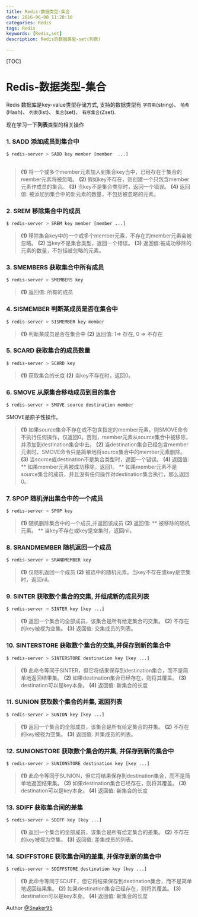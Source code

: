 ```yaml
---
title: Redis-数据类型-集合
date: 2016-06-08 11:28:16
categories: Redis   
tags: Redis
keywords: [Redis,set]
description: Redis的数据类型-set(列表)

---
```


[TOC]

# Redis-数据类型-集合
  Redis 数据库是key-value类型存储方式, 支持的数据类型有 `字符串`(string)、 `哈希`(Hash)、 `列表`(list)、 `集合`(set)、 `有序集合`(Zset). 

  现在学习一下**列表**类型的相关操作
  
### 1. SADD 添加成员到集合中
``` sh
$ redis-server > SADD key member [member  ...] 
    
```
> **(1)** 将一个或多个member元素加入到集合key当中，已经存在于集合的member元素将被忽略。
> **(2)** 假如key不存在，则创建一个只包含member元素作成员的集合。
> **(3)** 当key不是集合类型时，返回一个错误。
> **(4)** 返回值: 被添加到集合中的新元素的数量，不包括被忽略的元素。

### 2. SREM 移除集合中的成员
```sh
$ redis-server > SREM key member [member ...]
```
> **(1)** 移除集合key中的一个或多个member元素，不存在的member元素会被忽略。
> **(2)** 当key不是集合类型，返回一个错误。
> **(3)** 返回值:被成功移除的元素的数量，不包括被忽略的元素。

### 3. SMEMBERS 获取集合中所有成员
```sh
$ redis-server > SMEMBERS key
```
> **(1)** 返回值: 所有的成员

### 4. SISMEMBER 判断某成员是否在集合中
```sh 
$ redis-server > SISMEMBER key member
```
> **(1)** 判断某成员是否在集合中
> **(2)** 返回值: 1=> 存在, 0 => 不存在

### 5. SCARD 获取集合的成员数量
```sh
$ redis-server > SCARD key
```
> **(1)** 获取集合的长度
> **(2)** 当key不存在时，返回0。

### 6. SMOVE 从原集合移动成员到目的集合
```sh
$ redis-server > SMOVE source destination member
```
SMOVE是原子性操作。

> **(1)** 如果source集合不存在或不包含指定的member元素，则SMOVE命令不执行任何操作，仅返回0。否则，member元素从source集合中被移除，并添加到destination集合中去。
> **(2)** 当destination集合已经包含member元素时，SMOVE命令只是简单地将source集合中的member元素删除。
> **(3)** 当source或destination不是集合类型时，返回一个错误。
> **(4)** 返回值:
> ** 如果member元素被成功移除，返回1。
> ** 如果member元素不是source集合的成员，并且没有任何操作对destination集合执行，那么返回0。

### 7. SPOP 随机弹出集合中的一个成员
```sh
$ redis-server > SPOP key
```
> **(1)** 随机删除集合中的一个成员,并返回该成员
> **(2)** 返回值:
> ** 被移除的随机元素。
> ** 当key不存在或key是空集时，返回nil。

### 8. SRANDMEMBER 随机返回一个成员
```sh
$ redis-server > SRANDMEMBER key
```
> **(1)** 仅随机返回一个成员
> **(2)** 被选中的随机元素。当key不存在或key是空集时，返回nil。

### 9. SINTER 获取数个集合的交集, 并组成新的成员列表
```sh
$ redis-server > SINTER key [key ...]
```
> **(1)** 返回一个集合的全部成员，该集合是所有给定集合的交集。
> **(2)** 不存在的key被视为空集。
> **(3)** 返回值: 交集成员的列表。

### 10. SINTERSTORE 获取数个集合的交集,并保存到新的集合中
```sh
$ redis-server > SINTERSTORE destination key [key ...]
```
> **(1)** 此命令等同于SINTER，但它将结果保存到destination集合，而不是简单地返回结果集。
> **(2)** 如果destination集合已经存在，则将其覆盖。
> **(3)** destination可以是key本身。
> **(4)** 返回值: 新集合的长度

### 11. SUNION 获取数个集合的并集, 返回列表
```sh
$ redis-server > SUNION key [key ...]
```
> **(1)** 返回一个集合的全部成员，该集合是所有给定集合的并集。
> **(2)** 不存在的key被视为空集。
> **(3)** 返回值: 并集成员的列表。

### 12. SUNIONSTORE 获取数个集合的并集, 并保存到新的集合中
```sh 
$ redis-server > SUNIONSTORE destination key [key ...]
```
> **(1)** 此命令等同于SUNION，但它将结果保存到destination集合，而不是简单地返回结果集。
> **(2)** 如果destination集合已经存在，则将其覆盖。
> **(3)** destination可以是key本身。
> **(4)** 返回值: 新集合的长度

### 13. SDIFF 获取集合间的差集
```sh
$ redis-server > SDIFF key [key ...]
```
> **(1)** 返回一个集合的全部成员，该集合是所有给定集合的差集。
> **(2)** 不存在的key被视为空集。
> **(3)** 返回值: 差集成员的列表。

### 14. SDIFFSTORE 获取集合间的差集, 并保存到新的集合中
```sh
$ redis-server > SDIFFSTORE destination key [key ...]
```
> **(1)** 此命令等同于SDUFF，但它将结果保存到destination集合，而不是简单地返回结果集。
> **(2)** 如果destination集合已经存在，则将其覆盖。
> **(3)** destination可以是key本身。
> **(4)** 返回值: 新集合的长度

Author [@Snaker95][1]

[1]: http://www.sharedsea.com


